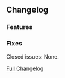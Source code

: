 ## Changelog

### Features

### Fixes

Closed issues: None.

[Full Changelog](https://github.com/JamCoreModding/effective-engineering/compare/...)
